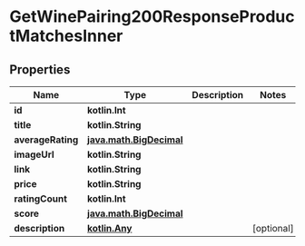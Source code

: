 
# GetWinePairing200ResponseProductMatchesInner

## Properties
Name | Type | Description | Notes
------------ | ------------- | ------------- | -------------
**id** | **kotlin.Int** |  | 
**title** | **kotlin.String** |  | 
**averageRating** | [**java.math.BigDecimal**](java.math.BigDecimal.md) |  | 
**imageUrl** | **kotlin.String** |  | 
**link** | **kotlin.String** |  | 
**price** | **kotlin.String** |  | 
**ratingCount** | **kotlin.Int** |  | 
**score** | [**java.math.BigDecimal**](java.math.BigDecimal.md) |  | 
**description** | [**kotlin.Any**](.md) |  |  [optional]



